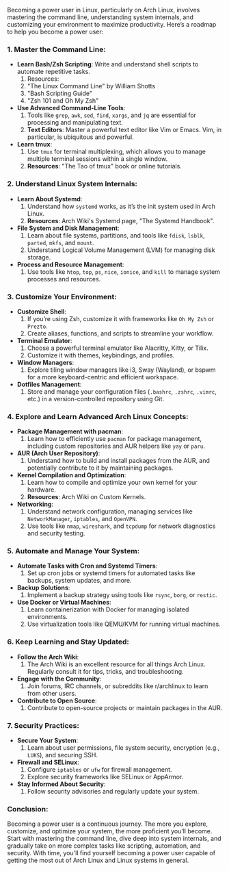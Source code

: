 Becoming a power user in Linux, particularly on Arch Linux, involves mastering the command line, understanding system internals, and customizing your environment to maximize productivity. Here’s a roadmap to help you become a power user:

### **1. Master the Command Line:**
   - **Learn Bash/Zsh Scripting**: Write and understand shell scripts to automate repetitive tasks.
     1. Resources: 
       1. "The Linux Command Line" by William Shotts
       2. "Bash Scripting Guide"
       3. "Zsh 101 and Oh My Zsh"
   - **Use Advanced Command-Line Tools**:
     1. Tools like `grep`, `awk`, `sed`, `find`, `xargs`, and `jq` are essential for processing and manipulating text.
     2. **Text Editors**: Master a powerful text editor like Vim or Emacs. Vim, in particular, is ubiquitous and powerful.
   - **Learn tmux**:
     1. Use `tmux` for terminal multiplexing, which allows you to manage multiple terminal sessions within a single window.
     2. **Resources**: "The Tao of tmux" book or online tutorials.

### **2. Understand Linux System Internals:**
   - **Learn About Systemd**:
     1. Understand how `systemd` works, as it’s the init system used in Arch Linux.
     2. **Resources**: Arch Wiki's Systemd page, "The Systemd Handbook".
   - **File System and Disk Management**:
     1. Learn about file systems, partitions, and tools like `fdisk`, `lsblk`, `parted`, `mkfs`, and `mount`.
     2. Understand Logical Volume Management (LVM) for managing disk storage.
   - **Process and Resource Management**:
     1. Use tools like `htop`, `top`, `ps`, `nice`, `ionice`, and `kill` to manage system processes and resources.

### **3. Customize Your Environment:**
   - **Customize Shell**:
     1. If you’re using Zsh, customize it with frameworks like `Oh My Zsh` or `Prezto`.
     2. Create aliases, functions, and scripts to streamline your workflow.
   - **Terminal Emulator**:
     1. Choose a powerful terminal emulator like Alacritty, Kitty, or Tilix.
     2. Customize it with themes, keybindings, and profiles.
   - **Window Managers**:
     1. Explore tiling window managers like i3, Sway (Wayland), or bspwm for a more keyboard-centric and efficient workspace.
   - **Dotfiles Management**:
     1. Store and manage your configuration files (`.bashrc`, `.zshrc`, `.vimrc`, etc.) in a version-controlled repository using Git.

### **4. Explore and Learn Advanced Arch Linux Concepts:**
   - **Package Management with pacman**:
     1. Learn how to efficiently use `pacman` for package management, including custom repositories and AUR helpers like `yay` or `paru`.
   - **AUR (Arch User Repository)**:
     1. Understand how to build and install packages from the AUR, and potentially contribute to it by maintaining packages.
   - **Kernel Compilation and Optimization**:
     1. Learn how to compile and optimize your own kernel for your hardware.
     2. **Resources**: Arch Wiki on Custom Kernels.
   - **Networking**:
     1. Understand network configuration, managing services like `NetworkManager`, `iptables`, and `OpenVPN`.
     2. Use tools like `nmap`, `wireshark`, and `tcpdump` for network diagnostics and security testing.

### **5. Automate and Manage Your System:**
   - **Automate Tasks with Cron and Systemd Timers**:
     1. Set up cron jobs or systemd timers for automated tasks like backups, system updates, and more.
   - **Backup Solutions**:
     1. Implement a backup strategy using tools like `rsync`, `borg`, or `restic`.
   - **Use Docker or Virtual Machines**:
     1. Learn containerization with Docker for managing isolated environments.
     2. Use virtualization tools like QEMU/KVM for running virtual machines.

### **6. Keep Learning and Stay Updated:**
   - **Follow the Arch Wiki**:
     1. The Arch Wiki is an excellent resource for all things Arch Linux. Regularly consult it for tips, tricks, and troubleshooting.
   - **Engage with the Community**:
     1. Join forums, IRC channels, or subreddits like r/archlinux to learn from other users.
   - **Contribute to Open Source**:
     1. Contribute to open-source projects or maintain packages in the AUR.

### **7. Security Practices:**
   - **Secure Your System**:
     1. Learn about user permissions, file system security, encryption (e.g., `LUKS`), and securing SSH.
   - **Firewall and SELinux**:
     1. Configure `iptables` or `ufw` for firewall management.
     2. Explore security frameworks like SELinux or AppArmor.
   - **Stay Informed About Security**:
     1. Follow security advisories and regularly update your system.

### **Conclusion:**
Becoming a power user is a continuous journey. The more you explore, customize, and optimize your system, the more proficient you’ll become. Start with mastering the command line, dive deep into system internals, and gradually take on more complex tasks like scripting, automation, and security. With time, you'll find yourself becoming a power user capable of getting the most out of Arch Linux and Linux systems in general.
